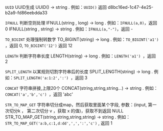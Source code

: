 `UUID` UUID生成
UUID() → string . 例如：`UUID()` 返回 d8bc16ed-1c47-4e25-b2a9-fd86eebdda33


`IFNULL` 判断空则处理
IFNULL(string , long) → long . 例如：`IFNULL(a,0)`，返回 0
IFNULL(string , string) → string . 例如：`IFNULL(a,"-")`，返回 -


`TO_BIGINT` 处理强制转数字
TO_BIGINT(string) → long . 例如：`TO_BIGINT('a1') `，返回 0, `TO_BIGINT('12')` 返回 12


`LENGTH` 判断字符串长度
LENGTH(string) → long . 例如：`LENGTH('a1') `，返回 2


`SPLIT_LENGTH` 以某规则切割字符串后的长度
SPLIT_LENGTH(string) → long . 例如：`SPLIT_LENGTH('a:1:2',':') `，返回 3


`CONCAT` 字符串拼接,上限20个
CONCAT(string,string,string...) → string . 例如：`CONCAT('a','b','c') `，返回 'abc'


`STR_TO_MAP_GET` 字符串切分成map，然后获取里面某个字段, 参数：(input, 第一次切分k ， 第二次切分 v ，获取 x 的值)，获取不到返回 NULL
STR_TO_MAP_GET(string,string,string,string) -> string .  例如：`STR_TO_MAP_GET('a:b,c:1,d:dd',',',':','c')` , 返回 1
